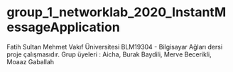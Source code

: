 # group_1_networklab_2020_InstantMessageApplication
Fatih Sultan Mehmet Vakıf Üniversitesi BLM19304 - Bilgisayar Ağları dersi proje çalışmasıdır. Grup üyeleri : Aicha, Burak Baydili, Merve Becerikli, Moaaz Gaballah
